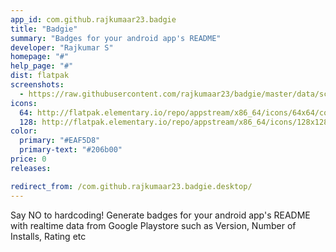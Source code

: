 ```yaml
---
app_id: com.github.rajkumaar23.badgie
title: "Badgie"
summary: "Badges for your android app's README"
developer: "Rajkumar S"
homepage: "#"
help_page: "#"
dist: flatpak
screenshots:
  - https://raw.githubusercontent.com/rajkumaar23/badgie/master/data/screenshots/1.png
icons:
  64: http://flatpak.elementary.io/repo/appstream/x86_64/icons/64x64/com.github.rajkumaar23.badgie.png
  128: http://flatpak.elementary.io/repo/appstream/x86_64/icons/128x128/com.github.rajkumaar23.badgie.png
color:
  primary: "#EAF5D8"
  primary-text: "#206b00"
price: 0
releases:

redirect_from: /com.github.rajkumaar23.badgie.desktop/
---
```


<p>Say NO to hardcoding! Generate badges for your android app's README with realtime data from Google Playstore such as Version, Number of Installs, Rating etc</p>